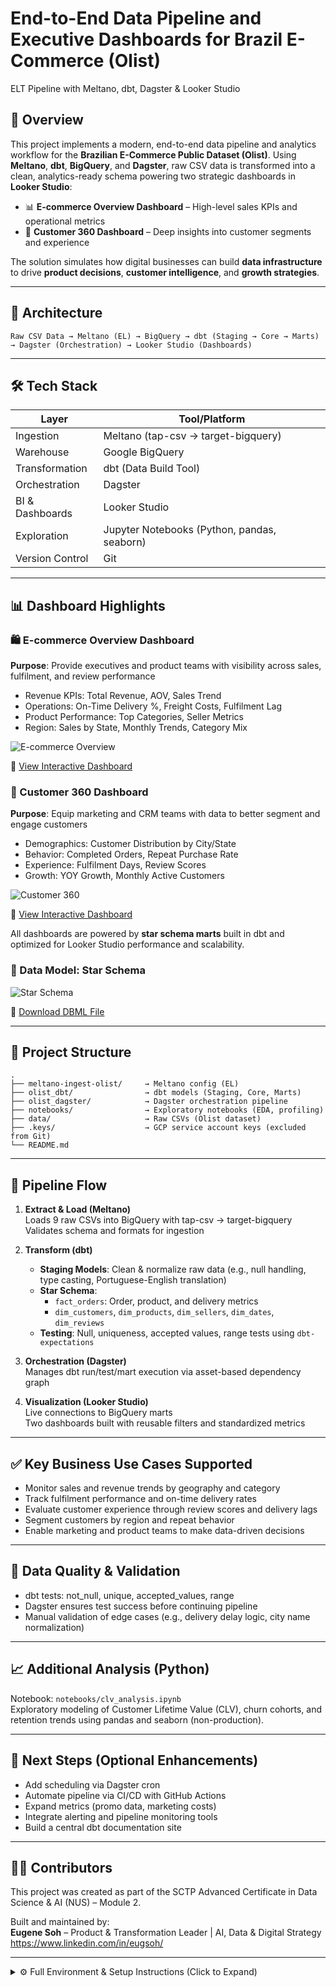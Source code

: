 # End-to-End Data Pipeline and Executive Dashboards for Brazil E-Commerce (Olist)

ELT Pipeline with Meltano, dbt, Dagster & Looker Studio

## 🚀 Overview

This project implements a modern, end-to-end data pipeline and analytics workflow for the **Brazilian E-Commerce Public Dataset (Olist)**. Using **Meltano**, **dbt**, **BigQuery**, and **Dagster**, raw CSV data is transformed into a clean, analytics-ready schema powering two strategic dashboards in **Looker Studio**:

- 📊 **E-commerce Overview Dashboard** – High-level sales KPIs and operational metrics  
- 👤 **Customer 360 Dashboard** – Deep insights into customer segments and experience

The solution simulates how digital businesses can build **data infrastructure** to drive **product decisions**, **customer intelligence**, and **growth strategies**.

---

## 🧱 Architecture

```
Raw CSV Data → Meltano (EL) → BigQuery → dbt (Staging → Core → Marts) → Dagster (Orchestration) → Looker Studio (Dashboards)
```

---

## 🛠️ Tech Stack

| Layer        | Tool/Platform            |
|--------------|--------------------------|
| Ingestion    | Meltano (tap-csv → target-bigquery)  
| Warehouse    | Google BigQuery  
| Transformation | dbt (Data Build Tool)  
| Orchestration | Dagster  
| BI & Dashboards | Looker Studio  
| Exploration  | Jupyter Notebooks (Python, pandas, seaborn)  
| Version Control | Git  

---

## 📊 Dashboard Highlights

### 🛍️ E-commerce Overview Dashboard

**Purpose**: Provide executives and product teams with visibility across sales, fulfilment, and review performance

- Revenue KPIs: Total Revenue, AOV, Sales Trend
- Operations: On-Time Delivery %, Freight Costs, Fulfilment Lag
- Product Performance: Top Categories, Seller Metrics
- Region: Sales by State, Monthly Trends, Category Mix

![E-commerce Overview](dashboards/Brazil_OLIST_E-commerce_Dashboard.png)

📎 [View Interactive Dashboard](https://lookerstudio.google.com/reporting/6bc1d14d-ad4d-4c80-8fdb-4185c7009335)



### 👤 Customer 360 Dashboard

**Purpose**: Equip marketing and CRM teams with data to better segment and engage customers

- Demographics: Customer Distribution by City/State
- Behavior: Completed Orders, Repeat Purchase Rate
- Experience: Fulfilment Days, Review Scores
- Growth: YOY Growth, Monthly Active Customers

![Customer 360](dashboards/Brazil_OLIST_Customer_360.png)

📎 [View Interactive Dashboard](https://lookerstudio.google.com/reporting/d4ae5458-656c-4df2-8329-34a251bea08e)


All dashboards are powered by **star schema marts** built in dbt and optimized for Looker Studio performance and scalability.

### 🧩 Data Model: Star Schema

![Star Schema](dashboards/brazil_olist_star_schema.png)

📁 [Download DBML File](dashboards/brazil_olist_star_schema.dbml)

---

## 📂 Project Structure

```
.
├── meltano-ingest-olist/     → Meltano config (EL)
├── olist_dbt/                → dbt models (Staging, Core, Marts)
├── olist_dagster/            → Dagster orchestration pipeline
├── notebooks/                → Exploratory notebooks (EDA, profiling)
├── data/                     → Raw CSVs (Olist dataset)
├── .keys/                    → GCP service account keys (excluded from Git)
└── README.md
```

---

## 🔄 Pipeline Flow

1. **Extract & Load (Meltano)**  
   Loads 9 raw CSVs into BigQuery with tap-csv → target-bigquery  
   Validates schema and formats for ingestion

2. **Transform (dbt)**  
   - **Staging Models**: Clean & normalize raw data (e.g., null handling, type casting, Portuguese-English translation)
   - **Star Schema**:  
     - `fact_orders`: Order, product, and delivery metrics  
     - `dim_customers`, `dim_products`, `dim_sellers`, `dim_dates`, `dim_reviews`  
   - **Testing**: Null, uniqueness, accepted values, range tests using `dbt-expectations`

3. **Orchestration (Dagster)**  
   Manages dbt run/test/mart execution via asset-based dependency graph

4. **Visualization (Looker Studio)**  
   Live connections to BigQuery marts  
   Two dashboards built with reusable filters and standardized metrics

---

## ✅ Key Business Use Cases Supported

- Monitor sales and revenue trends by geography and category  
- Track fulfilment performance and on-time delivery rates  
- Evaluate customer experience through review scores and delivery lags  
- Segment customers by region and repeat behavior  
- Enable marketing and product teams to make data-driven decisions

---

## 🧪 Data Quality & Validation

- dbt tests: not_null, unique, accepted_values, range  
- Dagster ensures test success before continuing pipeline  
- Manual validation of edge cases (e.g., delivery delay logic, city name normalization)

---

## 📈 Additional Analysis (Python)

Notebook: `notebooks/clv_analysis.ipynb`  
Exploratory modeling of Customer Lifetime Value (CLV), churn cohorts, and retention trends using pandas and seaborn (non-production).

---

## 🔧 Next Steps (Optional Enhancements)

- Add scheduling via Dagster cron
- Automate pipeline via CI/CD with GitHub Actions
- Expand metrics (promo data, marketing costs)
- Integrate alerting and pipeline monitoring tools
- Build a central dbt documentation site

---

## 👨‍💻 Contributors

This project was created as part of the SCTP Advanced Certificate in Data Science & AI (NUS) – Module 2.

Built and maintained by:  
**Eugene Soh** – Product & Transformation Leader | AI, Data & Digital Strategy  
https://www.linkedin.com/in/eugsoh/

---

<details>
  <summary>⚙️ Full Environment & Setup Instructions (Click to Expand)</summary>

## 🔧 Setup Instructions

### 1. Environment Setup

1. **Create and activate conda environment:**
   ```bash
   conda env update -f environment.yml
   conda activate elt
   ```

2. **Install Python dependencies:**
   ```bash
   pip install -r requirements.txt
   ```

3. **Setup Google Cloud Platform:**
   - Create a GCP project
   - Enable BigQuery API
   - Create a service account with BigQuery permissions
   - Download service account key and place in `.keys/gcp-key.json`
   - Authenticate with gcloud CLI:
     ```bash
     gcloud auth application-default login
     ```

---

### 2. Data Ingestion Setup (Meltano)

1. **Navigate to Meltano directory:**
   ```bash
   cd meltano-ingestion
   ```

2. **Run data ingestion:**
   ```bash
   meltano run tap-csv target-bigquery
   ```

---

### 3. Data Transformation Setup (dbt)

1. **Navigate to dbt project:**
   ```bash
   cd dbt_project
   ```

2. **Install dbt dependencies:**
   ```bash
   dbt deps
   ```

3. **Run dbt transformations:**
   ```bash
   # Run staging models
   dbt run --select path:models/staging/

   # Run data quality tests
   dbt test --select path:models/staging/

   # Run marts models
   dbt run --select path:models/marts/
   ```

---

### 4. Orchestration Setup (Dagster)

1. **Navigate to Dagster orchestration:**
   ```bash
   cd dagster_orchestration/orchestration_pipeline
   ```

2. **Install Dagster dependencies:**
   ```bash
   pip install -e ["dev"]
   ```

3. **Start Dagster UI:**
   ```bash
   dagster dev
   ```

4. **Access Dagster UI** at `http://localhost:3000`

---

### 5. Run the Complete Pipeline

#### Option 1: Manual Execution
```bash
# 1. Ingest data
cd meltano-ingestion
meltano run tap-csv target-bigquery

# 2. Transform data
cd ../dbt_project
dbt run --select path:models/staging/
dbt test --select path:models/staging/
dbt run --select path:models/marts/

# 3. Refresh BI dashboards
https://lookerstudio.google.com/reporting/6bc1d14d-ad4d-4c80-8fdb-4185c7009335
https://lookerstudio.google.com/reporting/d4ae5458-656c-4df2-8329-34a251bea08e

# 4. Run analysis
cd ../notebooks
jupyter notebook clv_analysis.ipynb
```

#### Option 2: Orchestrated Execution (Recommended)
```bash
# Start Dagster UI
cd dagster_orchestration/orchestration_pipeline
dagster dev

# Access UI at http://localhost:3000
# Trigger asset materialization for the complete pipeline
```

</details>
